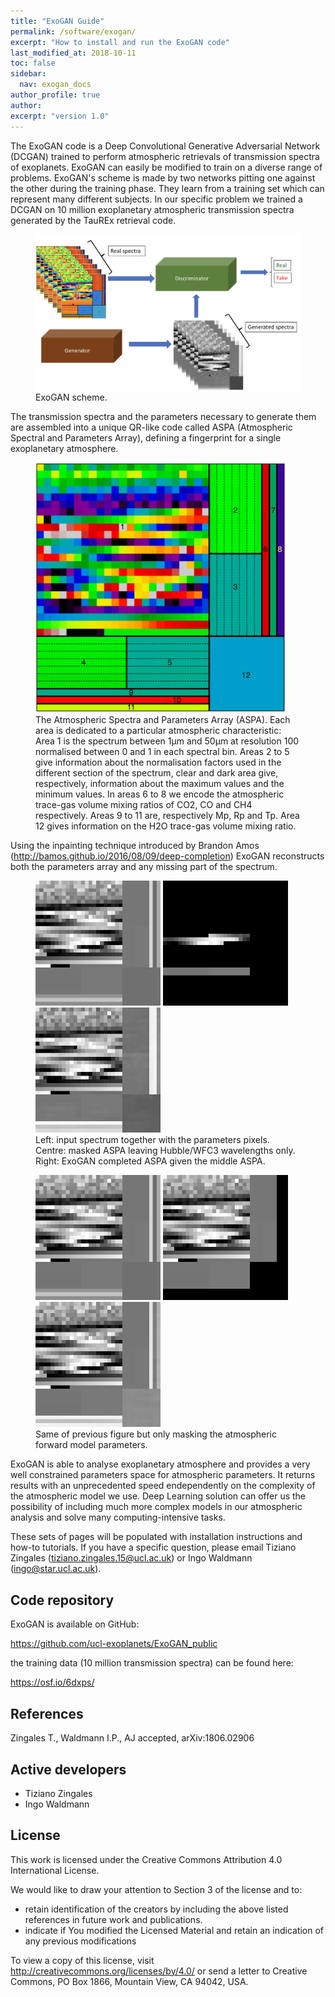 ```yaml
---
title: "ExoGAN Guide"
permalink: /software/exogan/
excerpt: "How to install and run the ExoGAN code"
last_modified_at: 2018-10-11
toc: false
sidebar:
  nav: exogan_docs
author_profile: true
author: 
excerpt: "version 1.0"
---
```


The ExoGAN code is a Deep Convolutional Generative Adversarial Network (DCGAN) trained to perform atmospheric retrievals of transmission spectra of exoplanets. ExoGAN can easily be modified to train on a diverse range of problems.
ExoGAN's scheme is made by two networks pitting one against the other during the training phase. They learn from a training set which can represent many different subjects. In our specific problem we trained a DCGAN on 10 million exoplanetary atmospheric transmission spectra generated by the TauREx retrieval code.

<figure>
	 <img src="../../assets/images/gan_schema.png" alt="ganschema" style="float: left; margin: auto;" />
     <figcaption>ExoGAN scheme.</figcaption>
</figure>

The transmission spectra and the parameters necessary to generate them are assembled into a unique QR-like code called ASPA (Atmospheric Spectral and Parameters Array), defining a fingerprint for a single exoplanetary atmosphere.


<figure>
	 <img src="../../assets/images/train_image2.png" alt="train_image" style="margin: auto;width:400px;height:400px;"/>
     <figcaption>The Atmospheric Spectra and Parameters Array (ASPA). Each area is dedicated to a particular atmospheric characteristic: Area 1 is the spectrum between 1µm and 50µm at resolution 100 normalised between 0 and 1 in each spectral bin. Areas 2 to 5 give information about the normalisation factors used in the different section of the spectrum, clear and dark area give, respectively, information about the maximum values and the minimum values. In areas 6 to 8 we encode the atmospheric trace-gas volume mixing ratios of CO2, CO and CH4 respectively. Areas 9 to 11 are, respectively Mp, Rp and Tp. Area 12 gives information on the H2O trace-gas volume mixing ratio.</figcaption>
</figure>

Using the inpainting technique introduced by Brandon Amos (<http://bamos.github.io/2016/08/09/deep-completion>) ExoGAN reconstructs both the parameters array and any missing part of the spectrum. 

<figure>
	 <img src="../../assets/images/before_par.png" alt="beforew" style="margin: auto;width:200px;height:200px;"/>
	 <img src="../../assets/images/masked_wfc3.png" alt="maskedw" style="margin: auto;width:200px;height:200px;"/>
	 <img src="../../assets/images/predicted_wfc3.png" alt="predictedw" style="margin: auto;width:200px;height:200px;"/>
     <figcaption> Left: input spectrum together with the parameters pixels. Centre: masked ASPA leaving Hubble/WFC3 wavelengths only. Right: ExoGAN completed ASPA given the middle ASPA.</figcaption>
</figure>

<figure>
	 <img src="../../assets/images/before_par.png" alt="beforepar" style="margin: auto;width:200px;height:200px;"/>
	 <img src="../../assets/images/masked_par.png" alt="maskedpar" style="margin: auto;width:200px;height:200px;"/>
	 <img src="../../assets/images/predicted_par.png" alt="predictedpar" style="margin: auto;width:200px;height:200px;"/>
     <figcaption> Same of previous figure but only masking the atmospheric forward model parameters.</figcaption>
</figure>

ExoGAN is able to analyse exoplanetary atmosphere and provides a very well constrained parameters space for atmospheric parameters. It returns results with an unprecedented speed endependently on the complexity of the atmospheric model we use. Deep Learning solution can offer us the possibility of including much more complex models in our atmospheric analysis and solve many computing-intensive tasks.

These sets of pages will be populated with installation instructions and how-to tutorials. If you have a specific question, please email Tiziano Zingales (tiziano.zingales.15@ucl.ac.uk) or Ingo Waldmann (ingo@star.ucl.ac.uk).



## Code repository

ExoGAN is available on GitHub:

<https://github.com/ucl-exoplanets/ExoGAN_public>

the training data (10 million transmission spectra) can be found here:

<https://osf.io/6dxps/>


## References
Zingales T., Waldmann I.P., AJ accepted, arXiv:1806.02906



## Active developers
- Tiziano Zingales
- Ingo Waldmann


## License
This work is licensed under the Creative Commons Attribution 4.0 International License.

We would like to draw your attention to Section 3 of the license and to:
- retain identification of the creators by including the above listed references in future work and publications.
- indicate if You modified the Licensed Material and retain an indication of any previous modifications

To view a copy of this license, visit <http://creativecommons.org/licenses/by/4.0/> or send a letter to Creative Commons, PO Box 1866, Mountain View, CA 94042, USA.

